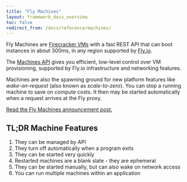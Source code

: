 ```yaml
---
title: "Fly Machines"
layout: framework_docs_overview
toc: false
redirect_from: /docs/reference/machines/
---
```


Fly Machines are [Firecracker VMs](https://firecracker-microvm.github.io/) with a fast REST API that can boot instances in about 300ms, in any region supported by [Fly.io](https://fly.io/docs/reference/regions/).

The [Machines API](/docs/machines/working-with-machines/) gives you efficient, low-level control over VM provisioning, supported by Fly.io infrastructure and networking features.

Machines are also the spawning ground for new platform features like *wake-on-request* (also known as *scale-to-zero*). You can
stop a running machine to save on compute costs. It then may be started automatically when a request arrives at the Fly proxy.

[Read the Fly Machines announcement post.](https://fly.io/blog/fly-machines/)

## TL;DR Machine Features

1. They can be managed by API
1. They turn off automatically when a program exits
1. They can be started very quickly
1. Restarted machines are a blank slate - they are ephemeral
1. They can be started manually, but can also wake on network access
1. You can run multiple machines within an application
